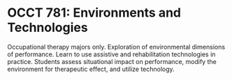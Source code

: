 # OCCT 781: Environments and Technologies

Occupational therapy majors only. Exploration of environmental dimensions of performance. Learn to use assistive and rehabilitation technologies in practice. Students assess situational impact on performance, modify the environment for therapeutic effect, and utilize technology.